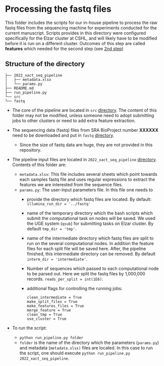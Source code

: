 # Processing the fastq files

This folder includes the scripts for our in-house pipeline to process the raw fastq files from the sequencing machine for experiments conducted for the current manuscript.
Scripts provides in this directory were configured specifically for the Elzar cluster at CSHL, and will likely have to be modified before it is run on a different cluster. Outcomes of this step are called **features** which needed for the second step (see [2nd step](../02_step_feature_to_final_dataframes))

## Structure of the directory

```
├── 2022_xact_seq_pipeline
│   ├── metadata.xlsx
│   └── params.py
├── README.md
├── run_pipeline.py
└── src
└── fastq
```

- The core of the pipeline are located in `src` [directory](../01_step_fastq_to_feature/src). The content of this folder may not be modified, unless someone need to adopt submitting jobs to other clusters or need to add extra feature extraction.
- The sequencing data (fastq) files from SRA BioProject number **XXXXXX** need to be downloaded and put in `fastq` [directory](../01_step_fastq_to_feature/fastq`).
    - Since the size of fastq data are huge, they are not provided in this repository.
- The pipeline input files are located in `2022_xact_seq_pipeline` [directory](../01_step_fastq_to_feature/2022_xact_seq_pipeline). Contents of this folder are:
    - `metadata.xlsx`: This file includes several sheets which point towards each samples fastq file and uses regular expressions to extract the features we are interested from the sequence files.
    - `params.py`: The user-input parameters file. In this file one needs to
        - provide the directory which fastq files are located. By default: `illumina_run_dir = '../fastq'`
        - name of the temporary directory which the bash scripts which submit the computational task on nodes will be saved. We used the UGE system (`qsub`) for submitting tasks on Elzar cluster. By default `tmp_dir = 'tmp'`.
        - name of the intermediate directory which fastq files are split to run on the several computational nodes. In addition the feature files for each split file will be saved here. After, the pipeline finished, this intermediate directory can be removed. By default `interm_dir = 'intermediate'`.
        - Number of sequences which passed to each computational node to be parsed out. Here we split the fastq files by 1,000,000 records. `reads_per_split = int(1E6)`.
        - additional flags for controlling the running jobs:

            ```
            clean_intermediate = True
            make_split_files = True
            make_features_files = True
            merge_feature = True
            clean_tmp = True
            use_cluster = True
            ```

- To run the script:
    - `python run_pipeline.py folder`
    - `folder` is the name of the directory which the parameters (`params.py`) and metadata (`metadata.xlsx)` files are located. In this case to run the script, one should execute `python run_pipeline.py 2022_xact_seq_pipeline`.
